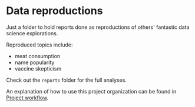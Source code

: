 # Data reproductions

Just a folder to hold reports done as reproductions of others' fantastic data science explorations. 

Reproduced topics include: 

* meat consumption
* name popularity
* vaccine skepticism

Check out the `reports` folder for the full analyses. 

An explanation of how to use this project organization can be found in [Project workflow](https://dcl-workflow.stanford.edu/project-workflow.html).

